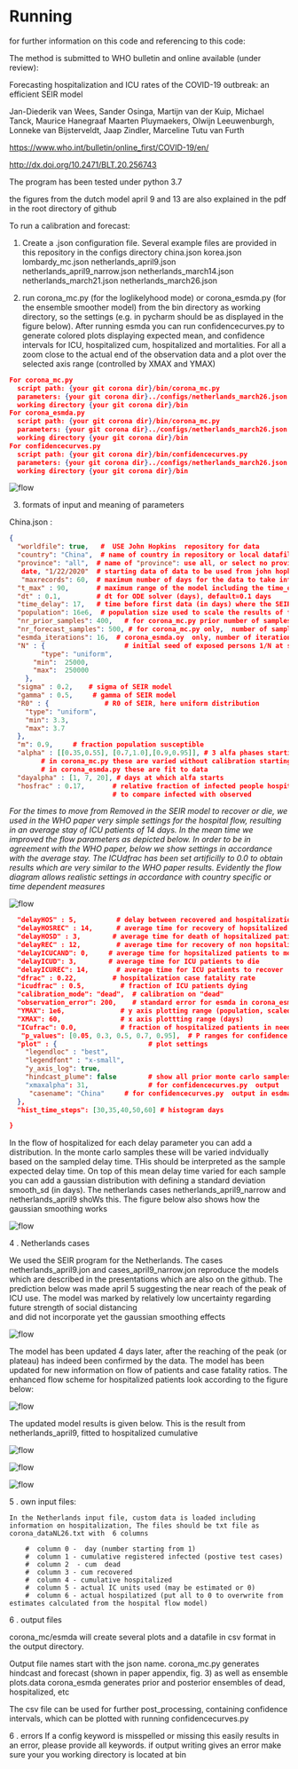 # Running

for further information on this code and referencing to this code:

The method is submitted to WHO bulletin and online available (under review):

Forecasting hospitalization and ICU rates of the COVID-19 outbreak: an efficient SEIR model

Jan-Diederik van Wees, Sander Osinga, Martijn van der Kuip, Michael Tanck, Maurice Hanegraaf
Maarten Pluymaekers, Olwijn Leeuwenburgh, Lonneke van Bijsterveldt, Jaap Zindler, Marceline Tutu van Furth


https://www.who.int/bulletin/online_first/COVID-19/en/

http://dx.doi.org/10.2471/BLT.20.256743

The program has been tested under python 3.7

the figures from the dutch model april 9 and 13 are also explained in the pdf in the root directory of github



To run a calibration and forecast:

1. Create a .json configuration file. Several example files are provided in this repository in the configs directory
    china.json
    korea.json
    lombardy_mc.json
    netherlands_april9.json
    netherlands_april9_narrow.json
    netherlands_march14.json
    netherlands_march21.json
    netherlands_march26.json

2. run  corona_mc.py (for the loglikelyhood mode)  or corona_esmda.py (for the ensemble smoother model)
from the bin directory as working directory, so the settings (e.g. in pycharm should be as displayed in the figure below).
After running esmda you can run confidencecurves.py to generate colored plots displaying expected mean, and confidence intervals for ICU,
hospitalized cum, hospitalized and mortalities. For all a zoom close to the actual end of the observation data and a
plot over the selected axis range (controlled by XMAX and YMAX)
```json
For corona_mc.py
  script path: {your git corona dir}/bin/corona_mc.py
  parameters: {your git corona dir}../configs/netherlands_march26.json
  working directory {your git corona dir}/bin
For corona_esmda.py
  script path: {your git corona dir}/bin/corona_mc.py
  parameters: {your git corona dir}../configs/netherlands_march26.json
  working directory {your git corona dir}/bin
For confidencecurves.py
  script path: {your git corona dir}/bin/confidencecurves.py
  parameters: {your git corona dir}../configs/netherlands_march26.json
  working directory {your git corona dir}/bin
```
 ![flow](PycharmSetting.JPG)

3. formats of input and meaning of parameters

China.json :
```json
{
  "worldfile": true,   #  USE John Hopkins  repository for data
  "country": "China",  # name of country in repository or local datafile name e.g. "../res/corona_dataNL_april9.txt",
  "province": "all",  # name of "province": use all, or select no province for others, depending on what is expected
   date, "1/22/2020"  # starting data of data to be used from john hopkins repository, this day corresponds to day 1 da,
   "maxrecords": 60,  # maximum number of days for the data to take into account from the first record onward
  "t_max" : 90,       # maximum range of the model including the time_delay
  "dt" : 0.1,         # dt for ODE solver (days), default=0.1 days
  "time_delay": 17,   # time before first data (in days) where the SEIR model starts
  "population": 16e6,  # population size used to scale the results of the SEIR model
  "nr_prior_samples": 400,   # for corona_mc.py prior number of samples for MC, for ESMDA number of ensembles
  "nr_forecast_samples": 500, # for corona_mc.py only,  number of samples for MC  with alfa variation, based on best fit
  "esmda_iterations": 16,  # corona_esmda.oy  only, number of iterations for multiple data assimilation
  "N" : {                    # initial seed of exposed persons 1/N at start of the model run, here uniform distribution
        "type": "uniform",
      "min":  25000,
      "max":  250000
    },
  "sigma" : 0.2,    # sigma of SEIR model
  "gamma" : 0.5,     # gamma of SEIR model
  "R0" : {              # R0 of SEIR, here uniform distribution
    "type": "uniform",
    "min": 3.3,
    "max": 3.7
  },
  "m": 0.9,     # fraction population susceptible
  "alpha" : [[0.35,0.55], [0.7,1.0],[0.9,0.95]], # 3 alfa phases starting at dayalpha, each with uniform uncertainty range
        # in corona_mc.py these are varied without calibration starting from best fit curve to data
        # in corona_esmda.py these are fit to data
  "dayalpha" : [1, 7, 20], # days at which alfa starts
  "hosfrac" : 0.17,       # relative fraction of infected people hospitalized, default 0.05 but higher for china to
                          # to compare infected with observed
```
  *For the times to move from Removed in the SEIR model to recover or  die, we used in the WHO paper very simple settings for the hospital flow, resulting in an average stay of ICU patients of 14 days. In the mean time we improved the flow parameters as depicted  below. In order to be in agreement with the WHO paper, below we show settings in accordance with the average stay. The ICUdfrac has been set artificilly to 0.0 to obtain results which are very similar to the WHO paper results.  Evidently the flow diagram allows realistic settings in accordance with country specific or time dependent measures*
  
  ![flow](hospitalFlowParameters.JPG)
```json
  "delayHOS" : 5,          # delay between recovered and hospitalization (days)
  "delayHOSREC" : 14,      # average time for recovery of hopsitalized patients not in need for ICU
  "delayHOSD" : 3,        # average time for death of hopsitalized patients not in need for ICU
  "delayREC" : 12,         # average time for recovery of non hopsitalized patients
  "delayICUCAND": 0,     # average time for hopsitalized patients to move to ICU
  "delayICUD": 3,        # average time for ICU patients to die
  "delayICUREC": 14,       # average time for ICU patients to recover
  "dfrac" : 0.22,         # hospitalization case fatality rate
  "icudfrac" : 0.5,         # fraction of ICU patients dying
  "calibration_mode": "dead",  # calibration on "dead"
  "observation_error": 200,    # standard error for esmda in corona_esmda.py
  "YMAX": 1e6,              # y axis plotting range (population, scaled for ICU and hospitalization plots)
  "XMAX": 60,               # x axis plottting range (days)
  "ICufrac": 0.0,           # fraction of hospitalized patients in need for ICU
   "p_values": [0.05, 0.3, 0.5, 0.7, 0.95],  # P ranges for confidence data (for csv files)
  "plot" : {                       # plot settings
    "legendloc" : "best",
    "legendfont" : "x-small",
    "y_axis_log": true,
    "hindcast_plume": false        # show all prior monte carlo samples in the hindcast plot of corona_mc.py
    "xmaxalpha": 31,               # for confidencecurves.py  output
     "casename": "China"     # for confidencecurves.py  output in esdma 
  },
  "hist_time_steps": [30,35,40,50,60] # histogram days

}
```

In the flow of hospitalized for each delay parameter you can add a distribution. In the monte carlo samples 
these will be varied indvidually based on the sampled delay time. THis should be interpreted 
as the sample expected delay time.  On top of this mean delay time varied for each sample you can add a gaussian distribution 
with defining a standard deviation smooth_sd (in days). The netherlands cases netherlands_april9_narrow and netherlands_april9
shoWs this. The figure below also shows how the gaussian smoothing works

 ![flow](gaussiansmoothing.JPG)

4 .  Netherlands cases

We used the SEIR program for the Netherlands. The cases netherlands_april9.jon and cases_april9_narrow.jon reproduce
the models which are described in the presentations which are also on the github.  The prediction below was made april 5 
suggesting the near reach of the peak of ICU use. The model was marked by relatively low uncertainty regarding 
future strength of social distancing  
and did not incorporate yet the gaussian smoothing effects

 ![flow](predictionapril5.JPG)
 
 The model has been updated 4 days later, after the reaching of the peak (or plateau) has indeed been confirmed by the data.
 The model has been updated for new information on flow of patients and case fatality ratios. The enhanced 
 flow scheme for hospitalized patients look according to the figure below:
 
  ![flow](hospitalflowparametersapril9.JPG)
 
 The updated model results is given below. This is the result from netherlands_april9, fitted to hospitalized cumulative
 
 ![flow](predictionapril9_hosp.JPG)
 
 ![flow](predictionapril9.JPG)
     
 ![flow](predictionapril9_mort.JPG)
 
5 . own input files:

    In the Netherlands input file, custom data is loaded including information on hospitalization, The files should be txt file as corona_dataNL26.txt with  6 columns
``` 
    #  column 0 -  day (number starting from 1)
    #  column 1 - cumulative registered infected (postive test cases)
    #  column 2  - cum  dead
    #  column 3 - cum recovered
    #  column 4 - cumulative hospitalized
    #  column 5 - actual IC units used (may be estimated or 0)
    #  column 6 - actual hospilatized (put all to 0 to overwrite from estimates calculated from the hospital flow model)
```
6 . output files

corona_mc/esmda will create several plots and a datafile in csv format in the output directory.

Output file names start with the json name.  corona_mc.py
generates hindcast and forecast  (shown in paper appendix,  fig. 3) as well as ensemble plots.data
corona_esmda generates prior and posterior ensembles of dead, hospitalized, etc

The csv file can be used for further post_processing, containing confidence intervals, which can be plotted with running
confidencecurves.py

6 . errors
If a config keyword is misspelled or missing this easily results in an error, please provide all keywords.
if output writing gives an error make sure your you working directory is located at bin
